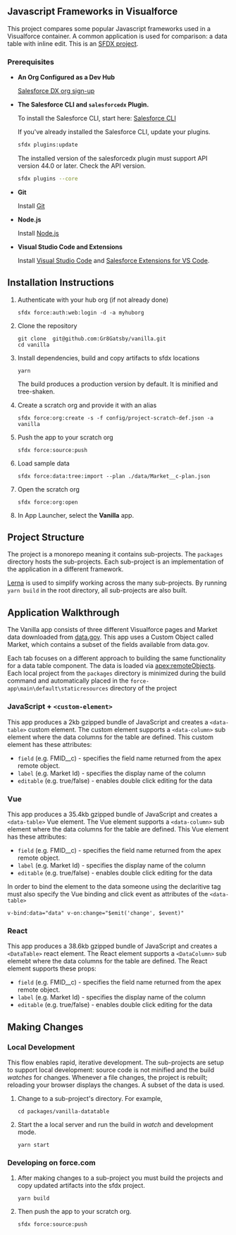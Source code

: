 ## Javascript Frameworks in Visualforce

This project compares some popular Javascript frameworks used in a Visualforce container. A common application is used for comparison: a data table with inline edit. This is an [SFDX project](https://trailhead.salesforce.com/en/trails/sfdx_get_started).


### Prerequisites

- **An Org Configured as a Dev Hub**

    <a href="https://developer.salesforce.com/promotions/orgs/dx-signup" target="_blank">Salesforce DX org sign-up</a>

- **The Salesforce CLI and `salesforcedx` Plugin.**

    To install the Salesforce CLI, start here: <a href="https://developer.salesforce.com/tools/sfdxcli" target="_blank">Salesforce CLI</a>

    If you've already installed the Salesforce CLI, update your plugins.
    ```bash
    sfdx plugins:update
    ```

    The installed version of the salesforcedx plugin must support API version 44.0 or later. Check the API version.
    ```bash
    sfdx plugins --core
    ```
- **Git**

   Install [Git](https://help.github.com/articles/set-up-git/)

- **Node.js**

   Install [Node.js](https://nodejs.org)

- **Visual Studio Code and Extensions**

    Install [Visual Studio Code](https://code.visualstudio.com/) and [Salesforce Extensions for VS Code](https://marketplace.visualstudio.com/items?itemName=salesforce.salesforcedx-vscode).


## Installation Instructions

1. Authenticate with your hub org (if not already done)
    ```
    sfdx force:auth:web:login -d -a myhuborg
    ```

1. Clone the repository
    ```
    git clone  git@github.com:Gr8Gatsby/vanilla.git
    cd vanilla
    ```

1. Install dependencies, build and copy artifacts to sfdx locations
    ```
    yarn
    ```

    The build produces a production version by default. It is minified and tree-shaken.

1. Create a scratch org and provide it with an alias
    ```
    sfdx force:org:create -s -f config/project-scratch-def.json -a vanilla
    ```

1. Push the app to your scratch org
    ```
    sfdx force:source:push
    ```

1. Load sample data
    ```
    sfdx force:data:tree:import --plan ./data/Market__c-plan.json
    ```

1. Open the scratch org
    ```
    sfdx force:org:open
    ```

1. In App Launcher, select the **Vanilla** app.


## Project Structure

The project is a monorepo meaning it contains sub-projects. The `packages` directory hosts the sub-projects. Each sub-project is an implementation of the application in a different framework.

[Lerna](https://lernajs.io/) is used to simplify working across the many sub-projects. By running `yarn build` in the root directory, all sub-projects are also built.


## Application Walkthrough

The Vanilla app consists of three different Visualforce pages and Market data downloaded from [data.gov](https://apps.ams.usda.gov/FarmersMarketsExport/ExcelExport.aspx). This app uses a Custom Object called Market, which contains a subset of the fields available from data.gov.

Each tab focuses on a different approach to building the same functionality for a data table component.  The data is loaded via <apex:remoteObjects>. Each local project from the ```packages``` directory is minimized during the build command and automatically placed in the ```force-app\main\default\staticresources``` directory of the project

### JavaScript + ```<custom-element>```

This app produces a 2kb gzipped bundle of JavaScript and creates a ```<data-table>``` custom element. The custom element supports a ```<data-column>``` sub element where the data columns for the table are defined.  This custom element has these attributes:

* ```field``` (e.g. FMID__c) - specifies the field name returned from the apex remote object.
* ```label``` (e.g. Market Id) - specifies the display name of the column
* ```editable``` (e.g. true/false) - enables double click editing for the data

### Vue

This app produces a 35.4kb gzipped bundle of JavaScript and creates a ```<data-table>``` Vue element. The Vue element supports a ```<data-column>``` sub element where the data columns for the table are defined.  This Vue element has these attributes:

* ```field``` (e.g. FMID__c) - specifies the field name returned from the apex remote object.
* ```label``` (e.g. Market Id) - specifies the display name of the column
* ```editable``` (e.g. true/false) - enables double click editing for the data

In order to bind the element to the data someone using the declaritive tag must also specify the Vue binding and click event as attributes of the ```<data-table>```

```v-bind:data="data" v-on:change="$emit('change', $event)"```


### React

This app produces a 38.6kb gzipped bundle of JavaScript and creates a ```<DataTable>``` react element. The React element supports a ```<DataColumn>``` sub elemebt where the data columns for the table are defined. The React element supports these props:

* ```field``` (e.g. FMID__c) - specifies the field name returned from the apex remote object.
* ```label``` (e.g. Market Id) - specifies the display name of the column
* ```editable``` (e.g. true/false) - enables double click editing for the data

## Making Changes

### Local Development

This flow enables rapid, iterative development. The sub-projects are setup to support local development: source code is not minified and the build _watches_ for changes. Whenever a file changes, the project is rebuilt; reloading your browser displays the changes. A subset of the data is used.

1. Change to a sub-project's directory. For example,
    ```
    cd packages/vanilla-datatable
    ```

1. Start the a local server and run the build in _watch_ and development mode.
    ```
    yarn start
    ```


### Developing on force.com

1. After making changes to a sub-project you must build the projects and copy updated artifacts into the sfdx project.
    ```
    yarn build
    ```

1. Then push the app to your scratch org.
    ```
    sfdx force:source:push
    ```

